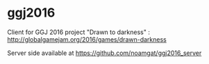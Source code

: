 # ggj2016

Client for GGJ 2016 project "Drawn to darkness" : http://globalgamejam.org/2016/games/drawn-darkness

Server side available at https://github.com/noamgat/ggj2016_server
